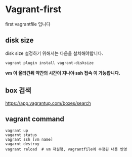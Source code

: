 # Vagrant-first
first vagrantfile 입니다



## disk size
disk size 설정하기 위해서는 다음을 설치해야합니다.

    vagrant plugin install vagrant-disksize


**vm 이 올라간뒤 약간의 시간이 지나야 ssh 접속 이 가능합니다.**




## box 검색
https://app.vagrantup.com/boxes/search



## vagrant command

```
vagrant up 
vagarnt status
vagrant ssh [vm name]
vagarnt destroy
vagrant reload  # vm 재실행, vagrantfile에 수정된 내용 반영
```

